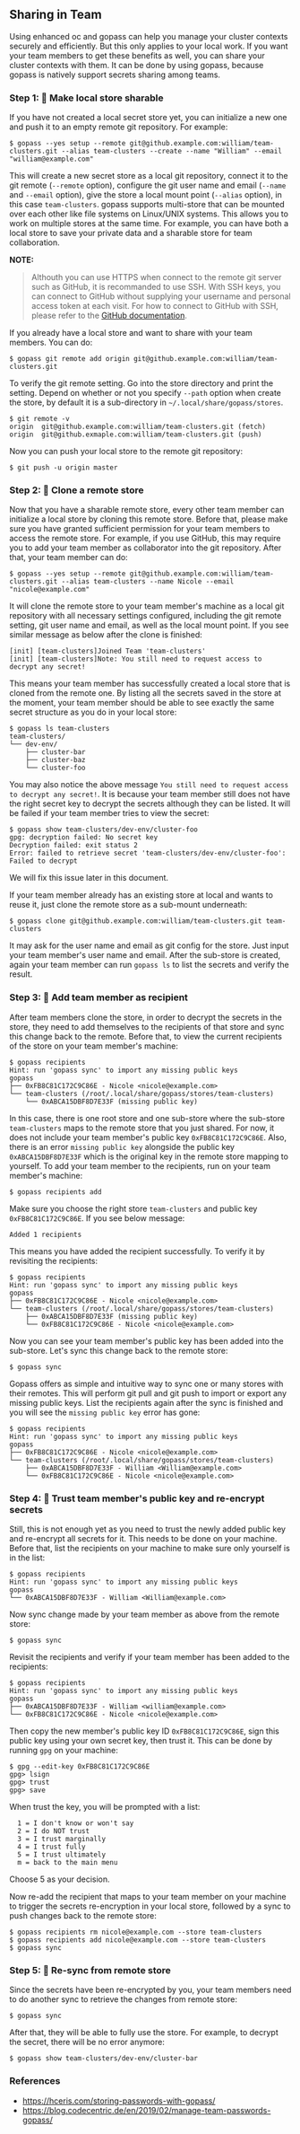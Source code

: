 ## Sharing in Team

Using enhanced oc and gopass can help you manage your cluster contexts securely and efficiently. But this only applies to your local work. If you want your team members to get these benefits as well, you can share your cluster contexts with them. It can be done by using gopass, because gopass is natively support secrets sharing among teams.

### Step 1: 👨 Make local store sharable

If you have not created a local secret store yet, you can initialize a new one and push it to an empty remote git repository. For example:
```shell
$ gopass --yes setup --remote git@github.example.com:william/team-clusters.git --alias team-clusters --create --name "William" --email "william@example.com"
```

This will create a new secret store as a local git repository, connect it to the git remote (`--remote` option), configure the git user name and email (`--name` and `--email` option), give the store a local mount point (`--alias` option), in this case `team-clusters`. gopass supports multi-store that can be mounted over each other like file systems on Linux/UNIX systems. This allows you to work on multiple stores at the same time. For example, you can have both a local store to save your private data and a sharable store for team collaboration.

**NOTE:**

> Althouth you can use HTTPS when connect to the remote git server such as GitHub, it is recommanded to use SSH. With SSH keys, you can connect to GitHub without supplying your username and personal access token at each visit. For how to connect to GitHub with SSH, please refer to the [GitHub documentation](https://docs.github.com/en/github/authenticating-to-github/connecting-to-github-with-ssh).

If you already have a local store and want to share with your team members. You can do:
```shell
$ gopass git remote add origin git@github.example.com:william/team-clusters.git
```

To verify the git remote setting. Go into the store directory and print the setting. Depend on whether or not you specify `--path` option when create the store, by default it is a sub-directory in `~/.local/share/gopass/stores`.
```shell
$ git remote -v
origin	git@github.example.com:william/team-clusters.git (fetch)
origin	git@github.exmaple.com:william/team-clusters.git (push)
```

Now you can push your local store to the remote git repository:
```shell
$ git push -u origin master
```

### Step 2: 👩 Clone a remote store

Now that you have a sharable remote store, every other team member can initialize a local store by cloning this remote store. Before that, please make sure you have granted sufficient permission for your team members to access the remote store. For example, if you use GitHub, this may require you to add your team member as collaborator into the git repository. After that, your team member can do:
```shell
$ gopass --yes setup --remote git@github.example.com:william/team-clusters.git --alias team-clusters --name Nicole --email "nicole@example.com"
```

It will clone the remote store to your team member's machine as a local git repository with all necessary settings configured, including the git remote setting, git user name and email, as well as the local mount point. If you see similar message as below after the clone is finished:
```
[init] [team-clusters]Joined Team 'team-clusters'
[init] [team-clusters]Note: You still need to request access to decrypt any secret!
```

This means your team member has successfully created a local store that is cloned from the remote one. By listing all the secrets saved in the store at the moment, your team member should be able to see exactly the same secret structure as you do in your local store:
```shell
$ gopass ls team-clusters
team-clusters/
└── dev-env/
    ├── cluster-bar
    ├── cluster-baz
    └── cluster-foo
```

You may also notice the above message `You still need to request access to decrypt any secret!`. It is because your team member still does not have the right secret key to decrypt the secrets although they can be listed. It will be failed if your team member tries to view the secret:
```shell
$ gopass show team-clusters/dev-env/cluster-foo
gpg: decryption failed: No secret key
Decryption failed: exit status 2
Error: failed to retrieve secret 'team-clusters/dev-env/cluster-foo': Failed to decrypt
```

We will fix this issue later in this document.

If your team member already has an existing store at local and wants to reuse it, just clone the remote store as a sub-mount underneath:
```shell
$ gopass clone git@github.example.com:william/team-clusters.git team-clusters
```

It may ask for the user name and email as git config for the store. Just input your team member's user name and email. After the sub-store is created, again your team member can run `gopass ls` to list the secrets and verify the result.

### Step 3: 👩 Add team member as recipient

After team members clone the store, in order to decrypt the secrets in the store, they need to add themselves to the recipients of that store and sync this change back to the remote. Before that, to view the current recipients of the store on your team member's machine:
```shell
$ gopass recipients
Hint: run 'gopass sync' to import any missing public keys
gopass
├── 0xFB8C81C172C9C86E - Nicole <nicole@example.com>
└── team-clusters (/root/.local/share/gopass/stores/team-clusters)
    └── 0xABCA15DBF8D7E33F (missing public key)
```

In this case, there is one root store and one sub-store where the sub-store `team-clusters` maps to the remote store that you just shared. For now, it does not include your team member's public key `0xFB8C81C172C9C86E`. Also, there is an error `missing public key` alongside the public key `0xABCA15DBF8D7E33F` which is the original key in the remote store mapping to yourself. To add your team member to the recipients, run on your team member's machine:
```shell
$ gopass recipients add
```

Make sure you choose the right store `team-clusters` and public key `0xFB8C81C172C9C86E`. If you see below message:
```shell
Added 1 recipients
```

This means you have added the recipient successfully. To verify it by revisiting the recipients:
```shell
$ gopass recipients
Hint: run 'gopass sync' to import any missing public keys
gopass
├── 0xFB8C81C172C9C86E - Nicole <nicole@example.com>
└── team-clusters (/root/.local/share/gopass/stores/team-clusters)
    ├── 0xABCA15DBF8D7E33F (missing public key)
    └── 0xFB8C81C172C9C86E - Nicole <nicole@example.com>
```

Now you can see your team member's public key has been added into the sub-store. Let's sync this change back to the remote store:
```shell
$ gopass sync
```

Gopass offers as simple and intuitive way to sync one or many stores with their remotes. This will perform git pull and git push to import or export any missing public keys. List the recipients again after the sync is finished and you will see the `missing public key` error has gone:
```shell
$ gopass recipients
Hint: run 'gopass sync' to import any missing public keys
gopass
├── 0xFB8C81C172C9C86E - Nicole <nicole@example.com>
└── team-clusters (/root/.local/share/gopass/stores/team-clusters)
    ├── 0xABCA15DBF8D7E33F - William <William@example.com>
    └── 0xFB8C81C172C9C86E - Nicole <nicole@example.com>
```

### Step 4: 👨 Trust team member's public key and re-encrypt secrets

Still, this is not enough yet as you need to trust the newly added public key and re-encrypt all secrets for it. This needs to be done on your machine. Before that, list the recipients on your machine to make sure only yourself is in the list:
```shell
$ gopass recipients
Hint: run 'gopass sync' to import any missing public keys
gopass
└── 0xABCA15DBF8D7E33F - William <William@example.com>
```

Now sync change made by your team member as above from the remote store:
```shell
$ gopass sync
```

Revisit the recipients and verify if your team member has been added to the recipients:
```shell
$ gopass recipients
Hint: run 'gopass sync' to import any missing public keys
gopass
├── 0xABCA15DBF8D7E33F - William <william@example.com>
└── 0xFB8C81C172C9C86E - Nicole <nicole@example.com>
```

Then copy the new member's public key ID `0xFB8C81C172C9C86E`, sign this public key using your own secret key, then trust it. This can be done by running `gpg` on your machine:
```shell
$ gpg --edit-key 0xFB8C81C172C9C86E
gpg> lsign
gpg> trust
gpg> save
```

When trust the key, you will be prompted with a list:
```
  1 = I don't know or won't say
  2 = I do NOT trust
  3 = I trust marginally
  4 = I trust fully
  5 = I trust ultimately
  m = back to the main menu
```

Choose 5 as your decision.

Now re-add the recipient that maps to your team member on your machine to trigger the secrets re-encryption in your local store, followed by a sync to push changes back to the remote store:
```shell
$ gopass recipients rm nicole@example.com --store team-clusters
$ gopass recipients add nicole@example.com --store team-clusters
$ gopass sync
```

### Step 5: 👩 Re-sync from remote store

Since the secrets have been re-encrypted by you, your team members need to do another sync to retrieve the changes from remote store:
```shell
$ gopass sync
```

After that, they will be able to fully use the store. For example, to decrypt the secret, there will be no error anymore:
```shell
$ gopass show team-clusters/dev-env/cluster-bar
```

### References

* https://hceris.com/storing-passwords-with-gopass/
* https://blog.codecentric.de/en/2019/02/manage-team-passwords-gopass/

